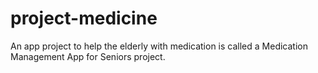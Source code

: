 # project-medicine
An app project to help the elderly with medication is called a Medication Management App for Seniors project.
